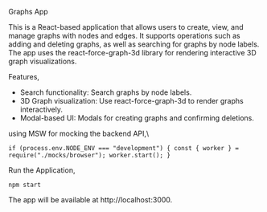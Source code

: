 Graphs App

This is a React-based application that allows users to create, view, and manage graphs with nodes and edges. It supports operations such as adding and deleting graphs, as well as searching for graphs by node labels. The app uses the react-force-graph-3d library for rendering interactive 3D graph visualizations.

Features,

- Search functionality: Search graphs by node labels.
- 3D Graph visualization: Use react-force-graph-3d to render graphs interactively.
- Modal-based UI: Modals for creating graphs and confirming deletions.

using MSW for mocking the backend API,\

`if (process.env.NODE_ENV === "development") {
  const { worker } = require("./mocks/browser");
  worker.start();
}`

Run the Application,

`npm start`

The app will be available at http://localhost:3000.
